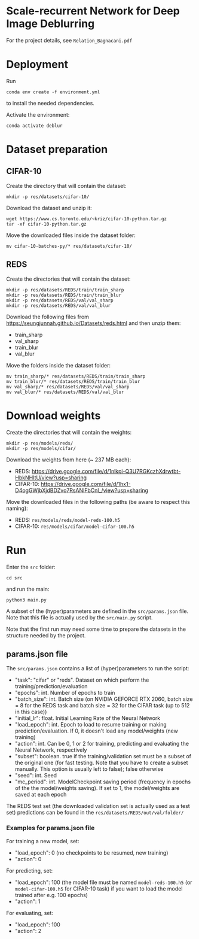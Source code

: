 # Scale-recurrent Network for Deep Image Deblurring
For the project details, see `Relation_Bagnacani.pdf`

<!--
For the project details, see 
https://docs.google.com/document/d/1LiOAaUSIEWBpxRx6_HTnsfB5-Y9ZCqZPKQxvQJNx9RQ/edit?usp=sharing
-->

<!--
# Download the project
```
git clone https://github.com/albertobagnacani/Deblur.git
```
and cd it:
```
cd Deblur/
```
-->

# Deployment
Run
```
conda env create -f environment.yml
```
to install the needed dependencies.

Activate the environment:
```
conda activate deblur
```

# Dataset preparation
## CIFAR-10
Create the directory that will contain the dataset:
```
mkdir -p res/datasets/cifar-10/
```

Download the dataset and unzip it: 
```
wget https://www.cs.toronto.edu/~kriz/cifar-10-python.tar.gz
tar -xf cifar-10-python.tar.gz
```

Move the downloaded files inside the dataset folder:
```
mv cifar-10-batches-py/* res/datasets/cifar-10/
```

## REDS
Create the directories that will contain the dataset:
```
mkdir -p res/datasets/REDS/train/train_sharp
mkdir -p res/datasets/REDS/train/train_blur
mkdir -p res/datasets/REDS/val/val_sharp
mkdir -p res/datasets/REDS/val/val_blur
```

Download the following files from https://seungjunnah.github.io/Datasets/reds.html and then unzip them:
- train_sharp
- val_sharp
- train_blur
- val_blur

Move the folders inside the dataset folder:
```
mv train_sharp/* res/datasets/REDS/train/train_sharp
mv train_blur/* res/datasets/REDS/train/train_blur
mv val_sharp/* res/datasets/REDS/val/val_sharp
mv val_blur/* res/datasets/REDS/val/val_blur
```

# Download weights
Create the directories that will contain the weights:
```
mkdir -p res/models/reds/
mkdir -p res/models/cifar/
```

Download the weights from here (~ 237 MB each):
- REDS: https://drive.google.com/file/d/1nlkpi-Q3U7RGKczhXdrwtbt-HbkNHItU/view?usp=sharing
- CIFAR-10: https://drive.google.com/file/d/1hx1-D4ogGWjbXjdBDZvo7RsANlFbCnl_/view?usp=sharing

Move the downloaded files in the following paths (be aware to respect this naming): 
- REDS: `res/models/reds/model-reds-100.h5`
- CIFAR-10: `res/models/cifar/model-cifar-100.h5`

# Run
Enter the `src` folder:
```
cd src
```
and run the main:
```
python3 main.py
```

A subset of the (hyper)parameters are defined in the `src/params.json` file. 
Note that this file is actually used by the `src/main.py` script.

Note that the first run may need some time to prepare the datasets in the structure needed by the project.

## params.json file
The `src/params.json` contains a list of (hyper)parameters to run the script:
- "task": "cifar" or "reds". Dataset on which perform the training/prediction/evaluation
- "epochs": int. Number of epochs to train
- "batch_size": int. Batch size (on NVIDIA GEFORCE RTX 2060, batch size = 8 for the REDS task and batch size = 32 
for the CIFAR task (up to 512 in this case))
- "initial_lr": float. Initial Learning Rate of the Neural Network
- "load_epoch": int. Epoch to load to resume training or making prediction/evaluation. If 0, it doesn't load any 
model/weights (new training)
- "action": int. Can be 0, 1 or 2 for training, predicting and evaluating the Neural Network, respectively
- "subset": boolean. true if the training/validation set must be a subset of the original one (for fast testing. Note
that you have to create a subset manually. This option is usually left to false); 
false otherwise
- "seed": int. Seed
- "mc_period": int. ModelCheckpoint saving period (frequency in epochs of the the model/weights saving). If set to 1, 
the model/weights are saved at each epoch

The REDS test set (the downloaded validation set is actually used as a test set) predictions can be found in the 
`res/datasets/REDS/out/val/folder/`

### Examples for params.json file
For training a new model, set:
- "load_epoch": 0 (no checkpoints to be resumed, new training)
- "action": 0

For predicting, set:
- "load_epoch": 100 (the model file must be named `model-reds-100.h5` (or `model-cifar-100.h5` for CIFAR-10 task) 
if you want to load the model trained after e.g. 100 epochs)
- "action": 1

For evaluating, set:
- "load_epoch": 100
- "action": 2